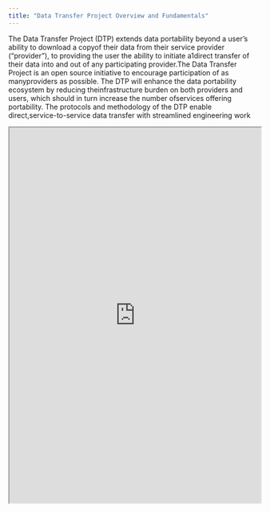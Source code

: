 ```yaml
---
title: "Data Transfer Project Overview and Fundamentals"
---
```


The Data Transfer Project (DTP) extends data portability beyond a user’s ability to download a copyof their data from their service provider (“provider”), to providing the user the ability to initiate a1direct transfer of their data into and out of any participating provider.The Data Transfer Project is an open source initiative to encourage participation of as manyproviders as possible. The DTP will enhance the data portability ecosystem by reducing theinfrastructure burden on both providers and users, which should in turn increase the number ofservices offering portability. The protocols and methodology of the DTP enable direct,service-to-service data transfer with streamlined engineering work

<iframe height="750" width="100%" src="https://ewelton.github.io/ktest/wiki.html#Data%20Transfer%20Project%20Overview%20and%20Fundamentals"></iframe>
